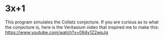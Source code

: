 # 3x+1
This program simulates the Collatz conjecture. If you are curious as to what the conjecture is, here is the Veritasium video that inspired me to make this: https://www.youtube.com/watch?v=094y1Z2wpJg
